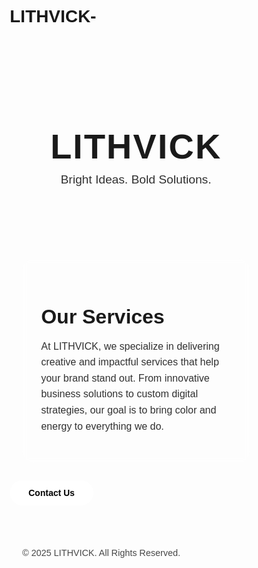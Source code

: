# LITHVICK-<!DOCTYPE html>
<html lang="en">
<head>
  <meta charset="UTF-8" />
  <meta name="viewport" content="width=device-width, initial-scale=1.0" />
  <title>LITHVICK | Services That Shine</title>
  <style>
    /* Reset & Font */
    * {
      margin: 0;
      padding: 0;
      box-sizing: border-box;
      font-family: "Poppins", sans-serif;
    }

    body {
      background: linear-gradient(135deg, red, orange, yellow, green, blue, indigo, violet);
      background-size: 400% 400%;
      animation: gradientMove 15s ease infinite;
      color: white;
      text-align: center;
      min-height: 100vh;
      display: flex;
      flex-direction: column;
      justify-content: space-between;
    }

    @keyframes gradientMove {
      0% { background-position: 0% 50%; }
      50% { background-position: 100% 50%; }
      100% { background-position: 0% 50%; }
    }

    header {
      padding: 80px 20px 40px;
    }

    header h1 {
      font-size: 3.5rem;
      letter-spacing: 2px;
    }

    header p {
      font-size: 1.2rem;
      margin-top: 10px;
      opacity: 0.9;
    }

    section {
      background: rgba(255, 255, 255, 0.1);
      margin: 40px auto;
      padding: 30px;
      border-radius: 20px;
      width: 90%;
      max-width: 700px;
      backdrop-filter: blur(5px);
    }

    section h2 {
      font-size: 2rem;
      margin-bottom: 15px;
    }

    section p {
      font-size: 1rem;
      line-height: 1.6;
      opacity: 0.9;
    }

    .contact {
      margin-bottom: 60px;
    }

    .contact a {
      background: white;
      color: black;
      padding: 12px 30px;
      border-radius: 30px;
      text-decoration: none;
      font-weight: 600;
      transition: all 0.3s ease;
    }

    .contact a:hover {
      background: black;
      color: white;
    }

    footer {
      padding: 20px;
      font-size: 0.9rem;
      opacity: 0.8;
    }

    @media (max-width: 600px) {
      header h1 {
        font-size: 2.5rem;
      }
      section {
        padding: 20px;
      }
    }
  </style>
</head>
<body>
  <header>
    <h1>LITHVICK</h1>
    <p>Bright Ideas. Bold Solutions.</p>
  </header>

  <section>
    <h2>Our Services</h2>
    <p>
      At LITHVICK, we specialize in delivering creative and impactful services that help your brand stand out.
      From innovative business solutions to custom digital strategies, our goal is to bring color and energy
      to everything we do.
    </p>
  </section>

  <div class="contact">
    <a href="#contact">Contact Us</a>
  </div>

  <footer>
    © 2025 LITHVICK. All Rights Reserved.
  </footer>
</body>
</html
